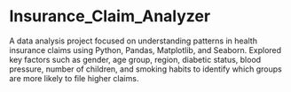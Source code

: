 # Insurance_Claim_Analyzer
A data analysis project focused on understanding patterns in health insurance claims using Python, Pandas, Matplotlib, and Seaborn. Explored key factors such as gender, age group, region, diabetic status, blood pressure, number of children, and smoking habits to identify which groups are more likely to file higher claims.

